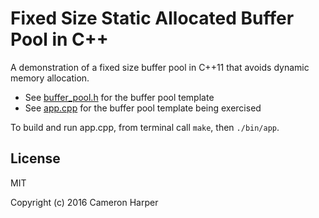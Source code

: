 # Fixed Size Static Allocated Buffer Pool in C++

A demonstration of a fixed size buffer pool in C++11 that avoids dynamic memory allocation.

- See [buffer_pool.h](buffer_pool.h) for the buffer pool template
- See [app.cpp](app.cpp) for the buffer pool template being exercised

To build and run app.cpp, from terminal call `make`, then `./bin/app`.

## License

MIT

Copyright (c) 2016 Cameron Harper

 
